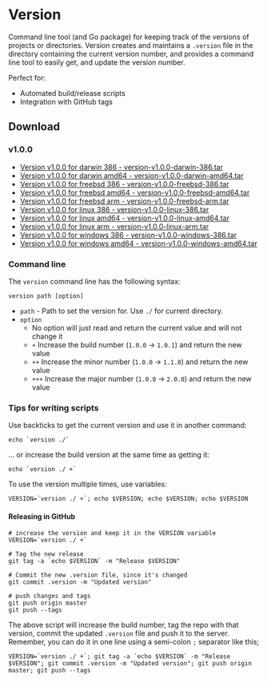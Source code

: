 # Version

Command line tool (and Go package) for keeping track of the versions of projects or directories.  Version creates and maintains a `.version` file in the directory containing the current version number, and provides a command line tool to easily get, and update the version number.

Perfect for:

  * Automated build/release scripts
  * Integration with GitHub tags

## Download

### v1.0.0

  * [Version v1.0.0 for darwin 386 - version-v1.0.0-darwin-386.tar](https://github.com/stretchr/version/releases/download/v1.0.0/version-v1.0.0-darwin-386.tar)
  * [Version v1.0.0 for darwin amd64 - version-v1.0.0-darwin-amd64.tar](https://github.com/stretchr/version/releases/download/v1.0.0/version-v1.0.0-darwin-amd64.tar)
  * [Version v1.0.0 for freebsd 386 - version-v1.0.0-freebsd-386.tar](https://github.com/stretchr/version/releases/download/v1.0.0/version-v1.0.0-freebsd-386.tar)
  * [Version v1.0.0 for freebsd amd64 - version-v1.0.0-freebsd-amd64.tar](https://github.com/stretchr/version/releases/download/v1.0.0/version-v1.0.0-freebsd-amd64.tar)
  * [Version v1.0.0 for freebsd arm - version-v1.0.0-freebsd-arm.tar](https://github.com/stretchr/version/releases/download/v1.0.0/version-v1.0.0-freebsd-arm.tar)
  * [Version v1.0.0 for linux 386 - version-v1.0.0-linux-386.tar](https://github.com/stretchr/version/releases/download/v1.0.0/version-v1.0.0-linux-386.tar)
  * [Version v1.0.0 for linux amd64 - version-v1.0.0-linux-amd64.tar](https://github.com/stretchr/version/releases/download/v1.0.0/version-v1.0.0-linux-amd64.tar)
  * [Version v1.0.0 for linux arm - version-v1.0.0-linux-arm.tar](https://github.com/stretchr/version/releases/download/v1.0.0/version-v1.0.0-linux-arm.tar)
  * [Version v1.0.0 for windows 386 - version-v1.0.0-windows-386.tar](https://github.com/stretchr/version/releases/download/v1.0.0/version-v1.0.0-windows-386.tar)
  * [Version v1.0.0 for windows amd64 - version-v1.0.0-windows-amd64.tar](https://github.com/stretchr/version/releases/download/v1.0.0/version-v1.0.0-windows-amd64.tar)


### Command line

The `version` command line has the following syntax:

    version path [option]

  * `path` - Path to set the version for.  Use `./` for current directory.
  * `option`
    * No option will just read and return the current value and will not change it
    * `+` Increase the build number (`1.0.0` -> `1.0.1`) and return the new value
    * `++` Increase the minor number (`1.0.0` -> `1.1.0`) and return the new value
    * `+++` Increase the major number (`1.0.0` -> `2.0.0`) and return the new value

### Tips for writing scripts

Use backticks to get the current version and use it in another command:

    echo `version ./`

... or increase the build version at the same time as getting it:

    echo `version ./ +`

To use the version multiple times, use variables:

    VERSION=`version ./ +`; echo $VERSION; echo $VERSION; echo $VERSION

#### Releasing in GitHub

    # increase the version and keep it in the VERSION variable
    VERSION=`version ./ +`

    # Tag the new release
    git tag -a `echo $VERSION` -m "Release $VERSION"

    # Commit the new .version file, since it's changed
    git commit .version -m "Updated version"

    # push changes and tags
    git push origin master
    git push --tags

The above script will increase the build number, tag the repo with that version, commit the updated `.version` file and push it to the server.  Remember, you can do it in one line using a semi-colon `;` separator like this;

    VERSION=`version ./ +`; git tag -a `echo $VERSION` -m "Release $VERSION"; git commit .version -m "Updated version"; git push origin master; git push --tags
